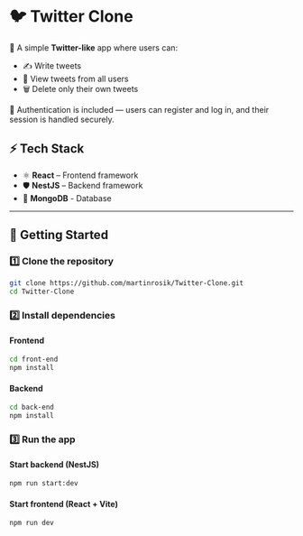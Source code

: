 # 🐦 Twitter Clone

🚀 A simple **Twitter-like** app where users can:
* ✍️ Write tweets
* 📜 View tweets from all users
* 🗑️ Delete only their own tweets

🔐 Authentication is included — users can register and log in, and their session is handled securely.

## ⚡ Tech Stack

* ⚛️ **React** – Frontend framework
* 🛡️ **NestJS** – Backend framework
* 🍃 **MongoDB** - Database

---

## 🚀 Getting Started

### 1️⃣ Clone the repository

```bash
git clone https://github.com/martinrosik/Twitter-Clone.git
cd Twitter-Clone
```

### 2️⃣ Install dependencies

#### Frontend

```bash
cd front-end
npm install
```

#### Backend

```bash
cd back-end
npm install
```

### 3️⃣ Run the app

#### Start backend (NestJS)

```bash
npm run start:dev
```

#### Start frontend (React + Vite)

```bash
npm run dev
```
